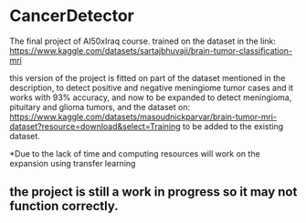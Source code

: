 # CancerDetector
The final project of AI50xIraq course. trained on the dataset in the link: https://www.kaggle.com/datasets/sartajbhuvaji/brain-tumor-classification-mri

this version of the project is fitted on part of the dataset mentioned in the description, to detect positive and negative meningiome tumor cases and it works with 93% accuracy, and now to be expanded to detect meningioma, pituitary and glioma tumors, and the dataset on: 
https://www.kaggle.com/datasets/masoudnickparvar/brain-tumor-mri-dataset?resource=download&select=Training
to be added to the existing dataset.

*Due to the lack of time and computing resources will work on the expansion using transfer learning

## the project is still a work in progress so it may not function correctly. 
